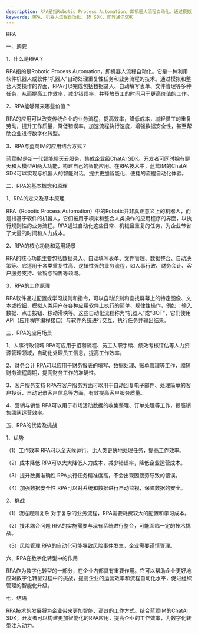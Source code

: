 ```yaml
---
description: RPA是指Robotic Process Automation，即机器人流程自动化。通过模拟人类操作完成数据录入、自动填写表单、文件管理等任务，提高工作效率，减少错误率，释放员工时间。RPA能提升效率、降低成本、加速流程执行速度、增强数据安全性。
keywords: RPA, 机器人流程自动化, IM SDK, 即时通讯SDK
---
```

RPA

一、摘要

1、什么是RPA？

RPA指的是Robotic Process Automation，即机器人流程自动化。它是一种利用软件机器人或软件“机器人”自动处理重复性任务和业务流程的技术。通过模拟和整合人类操作的界面，RPA可以完成包括数据录入、自动填写表单、文件管理等多种任务，从而提高工作效率，减少错误率，并释放员工的时间用于更高价值的工作。

2、RPA能够带来哪些价值？

RPA的应用可以改变传统企业的业务流程，提高效率，降低成本，减轻员工的重复劳动，提升工作质量，降低错误率，加速流程执行速度，增强数据安全性，甚至帮助企业进行数字化转型。

3、RPA与蓝莺IM的应用结合方式？

蓝莺IM是新一代智能聊天云服务，集成企业级ChatAI SDK。开发者可同时拥有聊天和大模型AI两大功能，构建自己的智能应用。在RPA技术中，蓝莺IM的ChatAI SDK可以实现与机器人的智能对话，提供更加智能化、便捷的流程自动化体验。

二、RPA的基本概念和原理

1、RPA的定义及基本原理

RPA（Robotic Process Automation）中的Robotic并非真正意义上的机器人，而是指基于软件的机器人，它们被用于模拟和整合人类操作的应用程序的界面，以执行规则性的业务流程。RPA通过自动化这些日常、机械且重复的任务，为企业节省了大量的时间和人力成本。

2、RPA的核心功能和适用场景

RPA的核心功能主要包括数据录入、自动填写表单、文件管理、数据整合、自动决策等。它适用于各类重复性高、逻辑性强的业务流程，如人事行政、财务会计、客户服务支持、营销与销售等领域。

3、RPA的工作原理

RPA软件通过配置或学习规则和指令，可以自动识别和查找屏幕上的特定图像、文本或按钮，模拟人类用户在各种应用软件上执行的简单、规律性操作，例如：输入数据、点击按钮、移动滑块等。这些自动化流程称为“机器人”或“BOT”，它们使用API（应用程序编程接口）与软件系统进行交互，执行任务并输出结果。

三、RPA的应用场景

1、人事行政领域
RPA可应用于招聘流程、员工入职手续、绩效考核评估等人力资源管理领域，自动化处理员工信息，提高工作效率。

2、财务会计
RPA可以应用于财务报表的填写、数据处理、账单管理等工作，缩短财务流程周期，提高财务工作的准确性。

3、客户服务支持
RPA在客户服务方面可以用于自动回复电子邮件、处理简单的客户投诉、自动记录客户信息等方面，有效提高客户服务质量。

4、营销与销售
RPA可以用于市场活动数据的收集整理、订单处理等工作，提高销售团队运营效率。

五、RPA的优势及挑战

1、优势

（1）工作效率
RPA可以全天候运行，比人类更快地处理任务，提高工作效率。

（2）成本降低
RPA可以大大降低人力成本，减少错误率，降低企业运营成本。

（3）提升数据准确性
RPA执行任务精准度高，不会出现因疲劳导致的错误。

（4）加强数据安全性
RPA可以对系统和数据进行自动监视，保障数据的安全。

2、挑战

（1）流程规则复杂
对于复杂的业务流程，RPA需要耗费较大的配置和学习成本。

（2）技术耦合问题
RPA的实施需要与现有系统进行整合，可能面临一定的技术挑战。

（3）风险管理
RPA的自动化可能导致风险事件发生，企业需要谨慎管理。

六、RPA在数字化转型中的作用

RPA作为数字化转型的一部分，在企业内部具有重要作用。它可以帮助企业更好地应对数字化转型过程中的挑战，提高企业的运营效率和流程自动化水平，促进组织管理的智能化升级。

七、结语

RPA技术的发展将为企业带来更加智能、高效的工作方式。结合蓝莺IM的ChatAI SDK，开发者可以构建更加智能化的RPA应用，提高企业的工作效率，为数字化转型注入动力。
